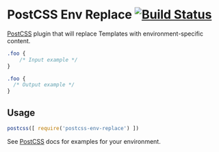 # PostCSS Env Replace [![Build Status][ci-img]][ci]

[PostCSS] plugin that will replace Templates with environment-specific content.

[PostCSS]: https://github.com/postcss/postcss
[ci-img]:  https://travis-ci.org/stehefan/postcss-env-replace.svg
[ci]:      https://travis-ci.org/stehefan/postcss-env-replace

```css
.foo {
    /* Input example */
}
```

```css
.foo {
  /* Output example */
}
```

## Usage

```js
postcss([ require('postcss-env-replace') ])
```

See [PostCSS] docs for examples for your environment.
